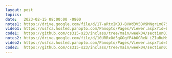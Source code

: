 ```yaml
---
layout: post
topics: 
date:   2023-02-15 08:00:00 -0800
notes1: https://drive.google.com/file/d/1T-aRtxIKBJ-BVWd3V5DV9MNgrLm87S_F/view?usp=share_link
video1: https://usfca.hosted.panopto.com/Panopto/Pages/Viewer.aspx?id=b9d05158-b222-4f1b-aacb-af93011d3091
code1:  https://github.com/cs315-s23/inclass/tree/main/week04/section01
notes2: https://drive.google.com/file/d/10URRxOd5gGOgfP4bOGReN_iZIuRuMsqc/view?usp=share_link
video2: https://usfca.hosted.panopto.com/Panopto/Pages/Viewer.aspx?id=0c67c432-d539-46e2-859d-af93011cd07d
code2:  https://github.com/cs315-s23/inclass/tree/main/week04/section02
---
```

